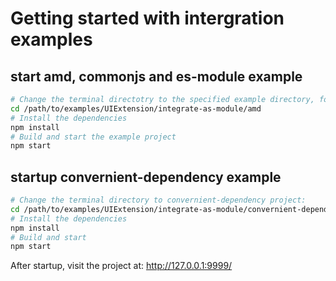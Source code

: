 # Getting started with intergration examples

## start amd, commonjs and es-module example

```sh
# Change the terminal directotry to the specified example directory, for example:
cd /path/to/examples/UIExtension/integrate-as-module/amd
# Install the dependencies
npm install
# Build and start the example project
npm start
```

## startup convernient-dependency example

```sh
# Change the terminal directory to convernient-dependency project:
cd /path/to/examples/UIExtension/integrate-as-module/convernient-dependency
# Install the dependencies
npm install
# Build and start
npm start
```

After startup, visit the project at: <http://127.0.0.1:9999/>
